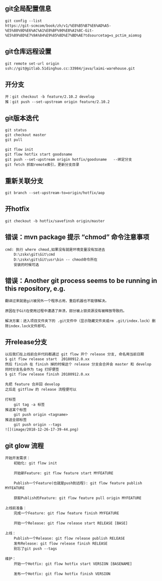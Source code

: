 
## git全局配置信息
    git config --list
    https://git-scmcom/book/zh/v1/%E8%B5%B7%E6%AD%A5-%E5%88%9D%E6%AC%A1%E8%BF%90%E8%A1%8C-Git-%E5%89%8D%E7%9A%84%E9%85%8D%E7%BD%AE?tdsourcetag=s_pctim_aiomsg


## git仓库远程设置
    git remote set-url origin ssh://git@gitlab.51dinghuo.cc:33984/java/laimi-warehouse.git

## 开分支

    开：git checkout -b feature/2.10.2 develop
    推：git push --set-upstream origin feature/2.10.2


## git版本迭代
    git status
    git checkout master
    git pull

    git flow init
    git flow hotfix start goodsname
    git push --set-upstream origin hotfix/goodsname   --绑定分支
    git fetch 抓取remote索引，更新分支目录

## 重新关联分支
    git branch --set-upstream-to=origin/hotfix/aop

## 开hotfix
    git checkout -b hotfix/savefinsh origin/master

## 错误：mvn package 提示 “chmod” 命令注意事项

    cmd: 执行 where chmod,如果没有就是环境变量没有加进去
        D:\zskx\git\Git\cmd
        D:\zskx\git\Git\usr\bin -- chmod命令所在
        安装的时候可选    

## 错误：Another git process seems to be running in this repository, e.g.
    翻译过来就是git被另外一个程序占用，重启机器也不能够解决。

    原因在于Git在使用过程中遭遇了奔溃，部分被上锁资源没有被释放导致的。

    解决方案：进入项目文件夹下的 .git文件中（显示隐藏文件夹或rm .git/index.lock）删除index.lock文件即可。

## 开release分支

    以后我们在上线前合并代码都通过 git flow 开个 release 分支, 命名用当前日期
    $ git flow release start  20180912.0.xx 
    然后 finish 在 finish 掉的时候这个 release 分支会合并会 master 和 develop
    同时分支名会作为 tag 打好便签
    $ git flow release finish 20180912.0.xx 

    先把 feature 合并回 develop 
    之后走 gitflow 的 release 流程便可以

    打标签 
        git tag -a 标签
    推送某个标签
        git push origin <tagname>
    推送全部标签
        git push origin --tags
    ![](image/2018-12-26-17-39-44.png)

    
## git glow 流程

    开始开发需求：
        初始化: git flow init

        开始新Feature: git flow feature start MYFEATURE

        Publish一个Feature(也就是push到远程): git flow feature publish MYFEATURE

        获取Publish的Feature: git flow feature pull origin MYFEATURE

    上线前准备：
        完成一个Feature: git flow feature finish MYFEATURE

        开始一个Release: git flow release start RELEASE [BASE]

    上线：
        Publish一个Release: git flow release publish RELEASE
        发布Release: git flow release finish RELEASE
        别忘了git push --tags

    维护：
        开始一个Hotfix: git flow hotfix start VERSION [BASENAME]

        发布一个Hotfix: git flow hotfix finish VERSION